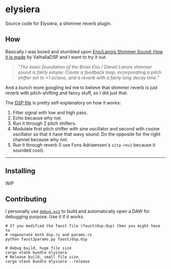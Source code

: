 # elysiera
Source code for Elysiera, a shimmer reverb plugin.

## How
Basically I was bored and stumbled upon [Eno/Lanois Shimmer Sound: How it is made](https://valhalladsp.wordpress.com/2010/05/11/enolanois-shimmer-sound-how-it-is-made/) by ValhallaDSP and I want to try it out.

> *"The basic foundation of the Brian Eno / Daniel Lanois shimmer sound is fairly simple: Create a feedback loop, incorporating a pitch shifter set to +1 octave, and a reverb with a fairly long decay time."*

And a bunch more googling led me to believe that shimmer reverb is just reverb with pitch-shifting and fancy stuff, so I did just that.

The [DSP file](faust/dsp.dsp) is pretty self-explanatory on how it works:
1. Filter signal with low and high pass.
2. Echo because why not.
3. Run it through 2 pitch shifters.
4. Modulate first pitch shifter with sine oscillator and second with cosine oscillator so that it have that wavy sound. Do the opposite for the right channel because why not.
5. Run it through reverb (I use Fons Adriaensen's `zita-rev1` because it sounded cool).


****
## Installing
WIP

## Contributing
I personally use [`debug.ps1`](debug.ps1) to build and automatically open a DAW for debugging purpose. Use it if it works.
```shell
# If you modified the faust file (faust/dsp.dsp) then you might have to
# regenerate both dsp.rs and params.rs
python faust2params.py faust/dsp.dsp

# Debug build, huge file size
cargo xtask bundle elysiera
# Release build, small file size
cargo xtask bundle elysiera --release
```